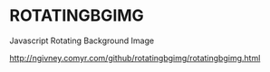 # ROTATINGBGIMG
Javascript Rotating Background Image

http://ngivney.comyr.com/github/rotatingbgimg/rotatingbgimg.html
